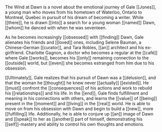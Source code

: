 The Wind at Dawn is a novel about the emotional journey of Gale [[Jones]], a young man who moves from his hometown of Waterloo, Ontario to Montreal, Quebec in pursuit of his dream of becoming a writer. While [[there]], he is drawn [[into]] a search for a young woman [[named]] Dawn, [[whom]] he danced with when he was seventeen.

As he becomes increasingly [[obsessed]] with [[finding]] Dawn, Gale alienates his friends and [[loved]] ones, including Selene Bauman, a Chinese-German [[curator]], and Tara Robles, [[an]] architect and his ex-girlfriend. Charlotte Gagnon, a doctor who becomes a regular at the [[café]] where Gale [[works]], becomes his [[only]] remaining connection to the [[outside]] world, but [[even]] she becomes estranged from him due to his obsession.

[[Ultimately]], Gale realizes that his pursuit of Dawn was a [[delusion]], and that the woman he [[thought]] he knew never [[actually]] [[existed]]. He [[must]] confront the [[consequences]] of his actions and work to rebuild his [[relationships]] and his life. In the [[end]], Gale finds fulfillment and meaning in his connections with others, and learns the [[value]] of [[being]] present in the [[moment]] and [[living]] in the [[real]] world. He is able to move on from his obsession with Dawn and begin to build a [[new]], more [[fulfilling]] life. Additionally, he is able to conjure up [[an]] image of Dawn and [[speak]] to her as [[another]] part of himself, demonstrating his [[self]]-mastery and ability to control his own thoughts and emotions.